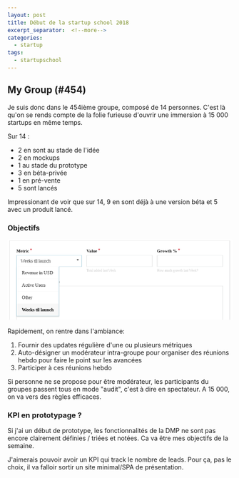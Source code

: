 ```yaml
---
layout: post
title: Début de la startup school 2018
excerpt_separator:  <!--more-->
categories:
  - startup
tags:
  - startupschool
---
```


## My Group (#454)

Je suis donc dans le 454ième groupe, composé de 14 personnes. C'est là qu'on se rends compte de la folie furieuse d'ouvrir une immersion à 15 000 startups en même temps.

Sur 14 :
- 2 en sont au stade de l'idée
- 2 en mockups
- 1 au stade du prototype
- 3 en béta-privée
- 1 en pré-vente
- 5 sont lancés

Impressionant de voir que sur 14, 9 en sont déjà à une version béta et 5 avec un produit lancé. 

### Objectifs

![Startup School](/images/startup-school-progress-metrics.png "Startup School progress metrics")

Rapidement, on rentre dans l'ambiance:
1. Fournir des updates régulière d'une ou plusieurs métriques
2. Auto-désigner un modérateur intra-groupe pour organiser des réunions hebdo pour faire le point sur les avancées
3. Participer à ces réunions hebdo

Si personne ne se propose pour être modérateur, les participants du groupes passent tous en mode "audit", c'est à dire en spectateur.
A 15 000, on va vers des règles efficaces.

### KPI en prototypage ?

Si j'ai un début de  prototype, les fonctionnalités de la DMP ne sont pas encore clairement définies / triées et notées.
Ca va être mes objectifs de la semaine.

J'aimerais pouvoir avoir un KPI qui track le nombre de leads. Pour ça, pas le choix, il va falloir sortir un site minimal/SPA de présentation.
